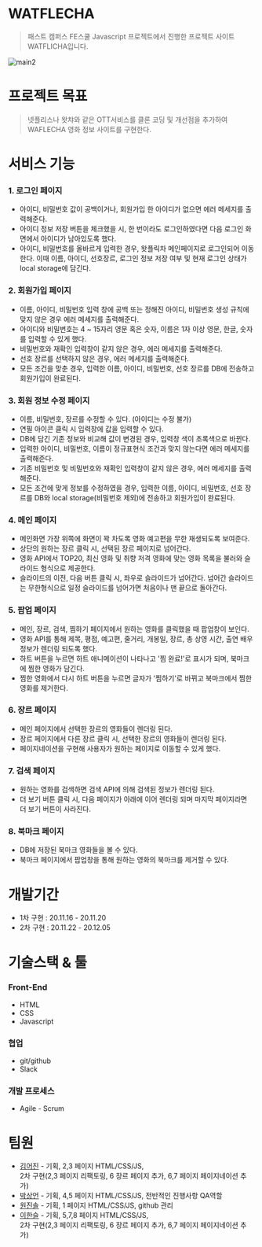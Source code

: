 # WATFLECHA
> 패스트 캠퍼스 FE스쿨 Javascript 프로젝트에서 진행한 프로젝트 사이트 WATFLICHA입니다.

![main2](https://user-images.githubusercontent.com/69497936/101235861-73193100-370f-11eb-9358-2a9a36bfc85e.png)

# 프로젝트 목표

> 넷플리스나 왓챠와 같은 OTT서비스를 클론 코딩 및 개선점을 추가하여 WAFLECHA 영화 정보 사이트를 구현한다.

# 서비스 기능
### 1. 로그인 페이지
- 아이디, 비밀번호 값이 공백이거나, 회원가입 한 아이디가 없으면 에러 메세지를 출력해준다.
- 아이디 정보 저장 버튼을 체크했을 시, 한 번이라도 로그인하였다면 다음 로그인 화면에서 아이디가 남아있도록 했다.
- 아이디, 비밀번호를 올바르게 입력한 경우, 왓플릭차 메인페이지로 로그인되어 이동한다. 
이때 이름, 아이디, 선호장르, 로그인 정보 저장 여부 및 현재 로그인 상태가 local storage에 담긴다.

### 2. 회원가입 페이지
- 이름, 아이디, 비밀번호 입력 창에 공백 또는 정해진 아이디, 비밀번호 생성 규칙에 맞지 않은 경우 에러 메세지를 출력해준다.
- 아이디와 비밀번호는 4 ~ 15자리 영문 혹은 숫자, 이름은 1자 이상 영문, 한글, 숫자를 입력할 수 있게 했다.
- 비밀번호와 재확인 입력창이 같지 않은 경우, 에러 메세지를 출력해준다.
- 선호 장르를 선택하지 않은 경우, 에러 메세지를 출력해준다.
- 모든 조건을 맞춘 경우, 입력한 이름, 아이디, 비밀번호, 선호 장르를 DB에 전송하고 회원가입이 완료된다.

### 3. 회원 정보 수정 페이지
- 이름, 비밀번호, 장르를 수정할 수 있다. (아이디는 수정 불가)
- 연필 아이콘 클릭 시 입력창에 값을 입력할 수 있다.
- DB에 담긴 기존 정보와 비교해 값이 변경된 경우, 입력창 색이 초록색으로 바뀐다.
- 입력한 아이디, 비밀번호, 이름이 정규표현식 조건과 맞지 않는다면 에러 메세지를 출력해준다.
- 기존 비밀번호 및 비밀번호와 재확인 입력창이 같지 않은 경우, 에러 메세지를 출력해준다.
- 모든 조건에 맞게 정보를 수정하였을 경우, 입력한 이름, 아이디, 비밀번호, 선호 장르를 DB와 local storage(비밀번호 제외)에 전송하고 회원가입이 완료된다.

### 4. 메인 페이지
- 메인화면 가장 위쪽에 화면이 꽉 차도록 영화 예고편을 무한 재생되도록 보여준다.
- 상단의 원하는 장르 클릭 시, 선택된 장르 페이지로 넘어간다.
- 영화 API에서 TOP20, 최신 영화 및 취향 저격 영화에 맞는 영화 목록을 불러와 슬라이드 형식으로 제공한다.
- 슬라이드의 이전, 다음 버튼 클릭 시, 좌우로 슬라이드가 넘어간다. 넘어간 슬라이드는 무한형식으로 일정 슬라이드를 넘어가면 처음이나 맨 끝으로 돌아간다.

### 5. 팝업 페이지
- 메인, 장르, 검색, 찜하기 페이지에서 원하는 영화를 클릭했을 때 팝업창이 보인다.
- 영화 API를 통해 제목, 평점, 예고편, 줄거리, 개봉일, 장르, 총 상영 시간, 출연 배우 정보가 렌더링 되도록 했다.
- 하트 버튼을 누르면 하트 애니메이션이 나타나고 '찜 완료!'로 표시가 되며, 북마크에 찜한 영화가 담긴다.
- 찜한 영화에서 다시 하트 버튼을 누르면 글자가 '찜하기'로 바뀌고 북마크에서 찜한 영화를 제거한다. 

### 6. 장르 페이지
- 메인 페이지에서 선택한 장르의 영화들이 렌더링 된다.
- 장르 페이지에서 다른 장르 클릭 시, 선택한 장르의 영화들이 렌더링 된다.
- 페이지네이션을 구현해 사용자가 원하는 페이지로 이동할 수 있게 했다.

### 7. 검색 페이지
- 원하는 영화를 검색하면 검색 API에 의해 검색된 정보가 렌더링 된다.
- 더 보기 버튼 클릭 시, 다음 페이지가 아래에 이어 렌더링 되며 마지막 페이지라면 더 보기 버튼이 사라진다.

### 8. 북마크 페이지
- DB에 저장된 북마크 영화들을 볼 수 있다.
- 북마크 페이지에서 팝업창을 통해 원하는 영화의 북마크를 제거할 수 있다. 


# 개발기간
- 1차 구현 : 20.11.16 - 20.11.20
- 2차 구현 : 20.11.22 - 20.12.05 

# 기술스택 & 툴
### Front-End
- HTML
- CSS
- Javascript
### 협업
- git/github
- Slack
### 개발 프로세스
- Agile - Scrum

# 팀원
- [김어진](https://github.com/Alex-Eojin) - 기획, 2,3 페이지 HTML/CSS/JS,<br>
 2차 구현(2,3 페이지 리팩토링, 6 장르 페이지 추가, 6,7 페이지 페이지네이션 추가)
- [박상언](https://github.com/parksaneon) - 기획, 4,5 페이지 HTML/CSS/JS, 전반적인 진행사항 QA역할
- [원진솔](https://github.com/do-mandoo) - 기획, 1 페이지 HTML/CSS/JS, github 관리
- [이한슬](https://github.com/hanseul-lee) - 기획, 5,7,8 페이지 HTML/CSS/JS, <Br>
2차 구현(2,3 페이지 리팩토링, 6 장르 페이지 추가, 6,7 페이지 페이지네이션 추가)
